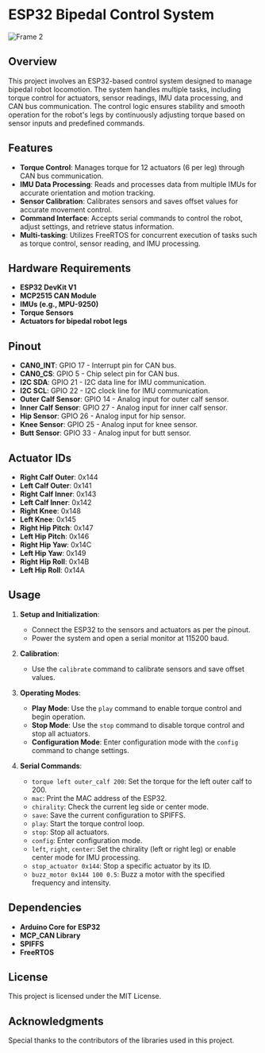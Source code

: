 # ESP32 Bipedal Control System
![Frame 2](https://github.com/user-attachments/assets/ff3d16a2-2a08-48e1-a70d-30c5e61fc7a5)

## Overview
This project involves an ESP32-based control system designed to manage bipedal robot locomotion. The system handles multiple tasks, including torque control for actuators, sensor readings, IMU data processing, and CAN bus communication. The control logic ensures stability and smooth operation for the robot's legs by continuously adjusting torque based on sensor inputs and predefined commands.

## Features
- **Torque Control**: Manages torque for 12 actuators (6 per leg) through CAN bus communication.
- **IMU Data Processing**: Reads and processes data from multiple IMUs for accurate orientation and motion tracking.
- **Sensor Calibration**: Calibrates sensors and saves offset values for accurate movement control.
- **Command Interface**: Accepts serial commands to control the robot, adjust settings, and retrieve status information.
- **Multi-tasking**: Utilizes FreeRTOS for concurrent execution of tasks such as torque control, sensor reading, and IMU processing.

## Hardware Requirements
- **ESP32 DevKit V1**
- **MCP2515 CAN Module**
- **IMUs (e.g., MPU-9250)**
- **Torque Sensors**
- **Actuators for bipedal robot legs**

## Pinout
- **CAN0_INT**: GPIO 17 - Interrupt pin for CAN bus.
- **CAN0_CS**: GPIO 5 - Chip select pin for CAN bus.
- **I2C SDA**: GPIO 21 - I2C data line for IMU communication.
- **I2C SCL**: GPIO 22 - I2C clock line for IMU communication.
- **Outer Calf Sensor**: GPIO 14 - Analog input for outer calf sensor.
- **Inner Calf Sensor**: GPIO 27 - Analog input for inner calf sensor.
- **Hip Sensor**: GPIO 26 - Analog input for hip sensor.
- **Knee Sensor**: GPIO 25 - Analog input for knee sensor.
- **Butt Sensor**: GPIO 33 - Analog input for butt sensor.

## Actuator IDs
- **Right Calf Outer**: 0x144
- **Left Calf Outer**: 0x141
- **Right Calf Inner**: 0x143
- **Left Calf Inner**: 0x142
- **Right Knee**: 0x148
- **Left Knee**: 0x145
- **Right Hip Pitch**: 0x147
- **Left Hip Pitch**: 0x146
- **Right Hip Yaw**: 0x14C
- **Left Hip Yaw**: 0x149
- **Right Hip Roll**: 0x14B
- **Left Hip Roll**: 0x14A

## Usage
1. **Setup and Initialization**: 
   - Connect the ESP32 to the sensors and actuators as per the pinout.
   - Power the system and open a serial monitor at 115200 baud.
   
2. **Calibration**: 
   - Use the `calibrate` command to calibrate sensors and save offset values.
   
3. **Operating Modes**:
   - **Play Mode**: Use the `play` command to enable torque control and begin operation.
   - **Stop Mode**: Use the `stop` command to disable torque control and stop all actuators.
   - **Configuration Mode**: Enter configuration mode with the `config` command to change settings.

4. **Serial Commands**:
   - `torque left outer_calf 200`: Set the torque for the left outer calf to 200.
   - `mac`: Print the MAC address of the ESP32.
   - `chirality`: Check the current leg side or center mode.
   - `save`: Save the current configuration to SPIFFS.
   - `play`: Start the torque control loop.
   - `stop`: Stop all actuators.
   - `config`: Enter configuration mode.
   - `left`, `right`, `center`: Set the chirality (left or right leg) or enable center mode for IMU processing.
   - `stop_actuator 0x144`: Stop a specific actuator by its ID.
   - `buzz_motor 0x144 100 0.5`: Buzz a motor with the specified frequency and intensity.

## Dependencies
- **Arduino Core for ESP32**
- **MCP_CAN Library**
- **SPIFFS**
- **FreeRTOS**

## License
This project is licensed under the MIT License.

## Acknowledgments
Special thanks to the contributors of the libraries used in this project.
